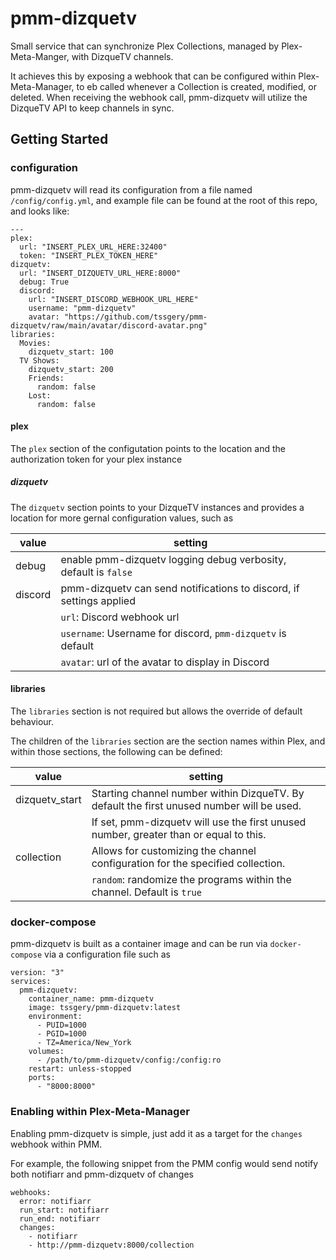 # pmm-dizquetv

Small service that can synchronize Plex Collections, managed by Plex-Meta-Manger,
with DizqueTV channels.

It achieves this by exposing a webhook that can be configured within Plex-Meta-Manager,
to eb called whenever a Collection is created, modified, or deleted. When receiving the
webhook call, pmm-dizquetv will utilize the DizqueTV API to keep channels in sync.

## Getting Started

### configuration
pmm-dizquetv will read its configuration from a file named `/config/config.yml`, and example file can be found
at the root of this repo, and looks like:

```
---
plex:
  url: "INSERT_PLEX_URL_HERE:32400"
  token: "INSERT_PLEX_TOKEN_HERE"
dizquetv:
  url: "INSERT_DIZQUETV_URL_HERE:8000"
  debug: True
  discord:
    url: "INSERT_DISCORD_WEBHOOK_URL_HERE"
    username: "pmm-dizquetv"
    avatar: "https://github.com/tssgery/pmm-dizquetv/raw/main/avatar/discord-avatar.png"
libraries:
  Movies:
    dizquetv_start: 100
  TV Shows:
    dizquetv_start: 200
    Friends:
      random: false
    Lost: 
      random: false
```

#### plex
The `plex` section of the configutation points to the location and the authorization token for your plex instance

##### dizquetv
The `dizquetv` section points to your DizqueTV instances and provides a location for more gernal configuration values,
such as

| value   | setting                                                              |
|---------|----------------------------------------------------------------------|
| debug   | enable pmm-dizquetv logging debug verbosity, default is `false`      |
| discord | pmm-dizquetv can send notifications to discord, if settings applied  |
|         |          `url`: Discord webhook url                                  |
|         |          `username`: Username for discord, `pmm-dizquetv` is default |
|         |          `avatar`: url of the avatar to display in Discord           |

#### libraries
The `libraries` section is not required but allows the override of default behaviour. 

The children of the `libraries` section are the section names within Plex, and within those sections,
the following can be defined:

| value            | setting                                                                                    |
|------------------|--------------------------------------------------------------------------------------------|
| dizquetv_start   | Starting channel number within DizqueTV. By default the first unused number will be used.  |
|                  |      If set, pmm-dizquetv will use the first unused number, greater than or equal to this. |
| collection       | Allows for customizing the channel configuration for the specified collection.             |
|                  |      `random`: randomize the programs within the channel. Default is `true`                |   


### docker-compose
pmm-dizquetv is built as a container image and can be run via `docker-compose` via a configuration file such as 

```
version: "3"
services:
  pmm-dizquetv:
    container_name: pmm-dizquetv
    image: tssgery/pmm-dizquetv:latest
    environment:
      - PUID=1000
      - PGID=1000
      - TZ=America/New_York
    volumes:
      - /path/to/pmm-dizquetv/config:/config:ro
    restart: unless-stopped
    ports:
      - "8000:8000"
```

### Enabling within Plex-Meta-Manager
Enabling pmm-dizquetv is simple, just add it as a target for the `changes` webhook within PMM.

For example, the following snippet from the PMM config would send notify both notifiarr and pmm-dizquetv of changes

```
webhooks:
  error: notifiarr
  run_start: notifiarr
  run_end: notifiarr
  changes:
    - notifiarr
    - http://pmm-dizquetv:8000/collection
```



